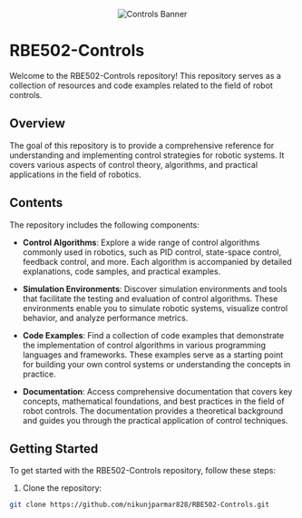 <p align="center">
  <img src="https://github.com/nikunjparmar828/RBE502-Controls/assets/26133653/17803685-2a8b-4498-933a-8f1ca88de9b1" alt="Controls Banner">
</p>

# RBE502-Controls

Welcome to the RBE502-Controls repository! This repository serves as a collection of resources and code examples related to the field of robot controls.

## Overview

The goal of this repository is to provide a comprehensive reference for understanding and implementing control strategies for robotic systems. It covers various aspects of control theory, algorithms, and practical applications in the field of robotics.

## Contents

The repository includes the following components:

- **Control Algorithms**: Explore a wide range of control algorithms commonly used in robotics, such as PID control, state-space control, feedback control, and more. Each algorithm is accompanied by detailed explanations, code samples, and practical examples.

- **Simulation Environments**: Discover simulation environments and tools that facilitate the testing and evaluation of control algorithms. These environments enable you to simulate robotic systems, visualize control behavior, and analyze performance metrics.

- **Code Examples**: Find a collection of code examples that demonstrate the implementation of control algorithms in various programming languages and frameworks. These examples serve as a starting point for building your own control systems or understanding the concepts in practice.

- **Documentation**: Access comprehensive documentation that covers key concepts, mathematical foundations, and best practices in the field of robot controls. The documentation provides a theoretical background and guides you through the practical application of control techniques.

## Getting Started

To get started with the RBE502-Controls repository, follow these steps:

1. Clone the repository:

```bash
git clone https://github.com/nikunjparmar828/RBE502-Controls.git
